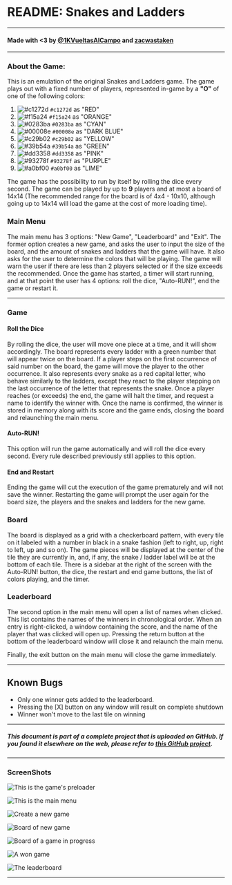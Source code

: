 # README: Snakes and Ladders

---
#### Made with <3 by [@1KVueltasAlCampo](https://www.github.com/1KVueltasAlCampo) and [zacwastaken](https://www.github.com/zacwastaken)

---
    
### About the Game:

This is an emulation of the original Snakes and Ladders game. The game plays out with a
fixed number of players, represented in-game by a <b>"O"</b> of one of the following colors:

1. ![#c1272d](https://via.placeholder.com/15/c1272d/000000?text=+) `#c1272d` as "RED"
2. ![#f15a24](https://via.placeholder.com/15/f15a24/000000?text=+) `#f15a24` as "ORANGE"
3. ![#0283ba](https://via.placeholder.com/15/0283ba/000000?text=+) `#0283ba` as "CYAN"
4. ![#00008e](https://via.placeholder.com/15/00008e/000000?text=+) `#00008e` as "DARK BLUE"
5. ![#c29b02](https://via.placeholder.com/15/c29b02/000000?text=+) `#c29b02` as "YELLOW"
6. ![#39b54a](https://via.placeholder.com/15/39b54a/000000?text=+) `#39b54a` as "GREEN"
7. ![#dd3358](https://via.placeholder.com/15/dd3358/000000?text=+) `#dd3358` as "PINK"
8. ![#93278f](https://via.placeholder.com/15/93278f/000000?text=+) `#93278f` as "PURPLE"
9. ![#a0bf00](https://via.placeholder.com/15/a0bf00/000000?text=+) `#a0bf00` as "LIME"

The game has the possibility to run by itself by rolling the dice every second. The game can be 
played by up to <b>9</b> players and at most a board of 14x14 (The recommended range for the board
is of 4x4 - 10x10, although going up to 14x14 will load the game at the cost of more loading time).

### Main Menu 

The main menu has 3 options: "New Game", "Leaderboard" and "Exit". The former option creates a new
game, and asks the user to input the size of the board, and the amount of snakes and ladders that the
game will have. It also asks for the user to determine the colors that will be playing. The game will
warn the user if there are less than 2 players selected or if the size exceeds the recommended. Once
the game has started, a timer will start running, and at that point the user has 4 options: roll the
dice, "Auto-RUN!", end the game or restart it.

---

### Game

#### Roll the Dice

By rolling the dice, the user will move one piece at a time, and it will show accordingly. The board
represents every ladder with a green number that will appear twice on the board. If a player steps on
the first occurrence of said number on the board, the game will move the player to the other occurrence.
It also represents every snake as a red capital letter, who behave similarly to the ladders, except
they react to the player stepping on the last occurrence of the letter that represents the snake. Once a
player reaches (or exceeds) the end, the game will halt the timer, and request a name to identify the
winner with. Once the name is confirmed, the winner is stored in memory along with its score and the 
game ends, closing the board and relaunching the main menu.

#### Auto-RUN!

This option will run the game automatically and will roll the dice every second. Every rule described
previously still applies to this option.

#### End and Restart

Ending the game will cut the execution of the game prematurely and will not save the winner.
Restarting the game will prompt the user again for the board size, the players and the snakes and ladders
for the new game.

### Board

The board is displayed as a grid with a checkerboard pattern, with every tile on it labeled with a number
in black in a snake fashion (left to right, up, right to left, up and so on). The game pieces will be displayed
at the center of the tile they are currently in, and, if any, the snake / ladder label will be at the bottom
of each tile. There is a sidebar at the right of the screen with the Auto-RUN! button, the dice, the restart and
end game buttons, the list of colors playing, and the timer.

### Leaderboard

The second option in the main menu will open a list of names when clicked. This list contains the names
of the winners in chronological order. When an entry is right-clicked, a window containing the score, and
the name of the player that was clicked will open up. Pressing the return button at the bottom of the leaderboard
window will close it and relaunch the main menu.

Finally, the exit button on the main menu will close the game immediately.

---

## Known Bugs

- Only one winner gets added to the leaderboard.
- Pressing the [X] button on any window will result on complete shutdown
- Winner won't move to the last tile on winning

---

##### This document is part of a complete project that is uploaded on GitHub. If you found it elsewhere on the web, please refer to [this GitHub project](https://github.com/zacwastaken/snakes-and-ladders).

---

### ScreenShots

![This is the game's preloader](/docs/demo/preloader.png?raw=true "Preloader")

![This is the main menu](/docs/demo/main-menu.png?raw=true "Main menu")

![Create a new game](/docs/demo/new-game.png?raw=true "New Game")

![Board of new game](/docs/demo/board.png?raw=true "Fresh board")

![Board of a game in progress](/docs/demo/game.png?raw=true "Current Game")

![A won game](/docs/demo/game-won.png?raw=true "Game won")

![The leaderboard](/docs/demo/leaderboard.png?raw=true "Leaderboard")

---